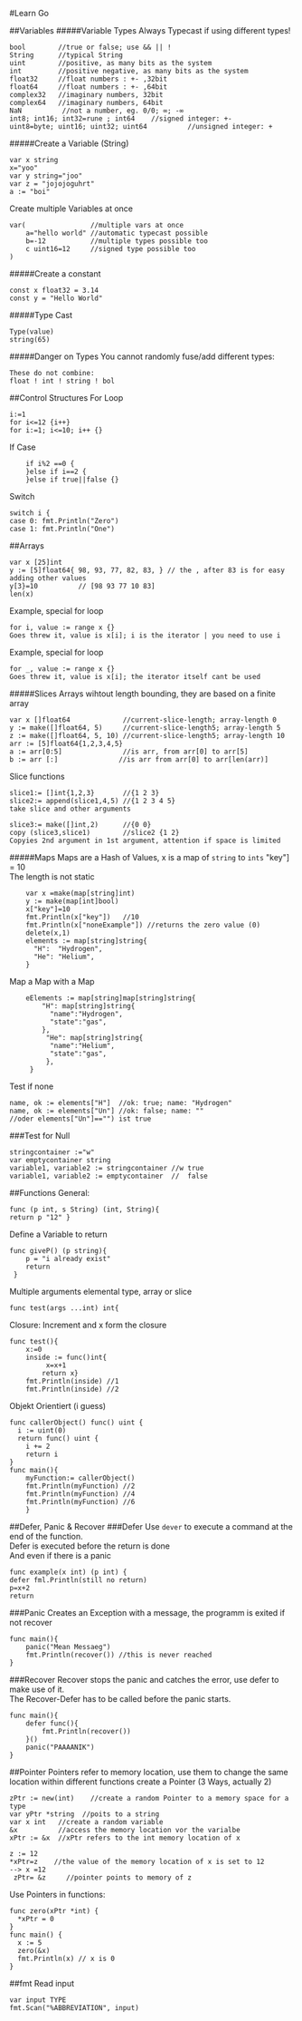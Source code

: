 #Learn Go

##Variables
#####Variable Types
Always Typecast if using different types! 

    bool        //true or false; use && || !
    String      //typical String
    uint        //positive, as many bits as the system
    int         //positive negative, as many bits as the system
    float32     //float numbers : +- ,32bit
    float64     //float numbers : +- ,64bit
    complex32   //imaginary numbers, 32bit
    complex64   //imaginary numbers, 64bit
    NaN          //not a number, eg. 0/0; ∞; -∞
    int8; int16; int32=rune ; int64    //signed integer: +- 
    uint8=byte; uint16; uint32; uint64          //unsigned integer: +  
#####Create a Variable (String)

    var x string 
    x="yoo"
    var y string="joo"
    var z = "jojojoguhrt"
    a := "boi"
Create multiple Variables at once
   
    var(                //multiple vars at once
        a="hello world" //automatic typecast possible
        b=-12           //multiple types possible too
        c uint16=12     //signed type possible too
    )

#####Create a constant
    
    const x float32 = 3.14
    const y = "Hello World"
    
#####Type Cast

    Type(value)
    string(65)
#####Danger on Types
You cannot randomly fuse/add different types:

    These do not combine:
    float ! int ! string ! bol    
##Control Structures
For Loop

    i:=1
    for i<=12 {i++}
    for i:=1; i<=10; i++ {}
    
If Case
    
        if i%2 ==0 {
        }else if i==2 {
        }else if true||false {}
Switch

    switch i {
    case 0: fmt.Println("Zero")
    case 1: fmt.Println("One")
##Arrays

    var x [25]int
    y := [5]float64{ 98, 93, 77, 82, 83, } // the , after 83 is for easy adding other values
    y[3}=10          // [98 93 77 10 83] 
    len(x)          
Example, special for loop

    for i, value := range x {}
    Goes threw it, value is x[i]; i is the iterator | you need to use i
Example, special for loop

    for _, value := range x {}
    Goes threw it, value is x[i]; the iterator itself cant be used  
#####Slices
Arrays wihtout length bounding, they are based on a finite array

    var x []float64             //current-slice-length; array-length 0
    y := make([]float64, 5)     //current-slice-length5; array-length 5
    z := make([]float64, 5, 10) //current-slice-length5; array-length 10 
    arr := [5]float64{1,2,3,4,5}
    a := arr[0:5]               //is arr, from arr[0] to arr[5]
    b := arr [:]               //is arr from arr[0] to arr[len(arr)]    
Slice functions

    slice1:= []int{1,2,3}       //{1 2 3}
    slice2:= append(slice1,4,5) //{1 2 3 4 5}
    take slice and other arguments
<span><span>

    slice3:= make([]int,2)      //{0 0}
    copy (slice3,slice1)        //slice2 {1 2}
    Copyies 2nd argument in 1st argument, attention if space is limited
#####Maps
Maps are a Hash of Values, x is a map of `string` to  `ints`
"key"] = 10    
The length is not static

        var x =make(map[string]int)
        y := make(map[int]bool)
        x["key"]=10
        fmt.Println(x["key"])   //10
        fmt.Println(x["noneExample"]) //returns the zero value (0)
        delete(x,1)
        elements := map[string]string{
          "H":  "Hydrogen",
          "He": "Helium",
        }
Map a Map with a Map

        eElements := map[string]map[string]string{
            "H": map[string]string{
              "name":"Hydrogen",
              "state":"gas",
            },
             "He": map[string]string{
              "name":"Helium",
              "state":"gas",
             },
         }
Test if none

    name, ok := elements["H"]  //ok: true; name: "Hydrogen"
    name, ok := elements["Un"] //ok: false; name: ""
    //oder elements["Un"]=="") ist true
###Test for Null

    stringcontainer :="w"
    var emptycontainer string
    variable1, variable2 := stringcontainer //w true
    variable1, variable2 := emptycontainer  //  false
##Functions
General:    
    
    func (p int, s String) (int, String){
    return p "12" }
Define a Variable to return

    func giveP() (p string){
        p = "i already exist"
        return
     }
Multiple arguments elemental type, array or slice  
    
    func test(args ...int) int{
Closure: Increment and x form the closure

    func test(){
        x:=0
        inside := func()int{
             x=x+1
            return x}
        fmt.Println(inside) //1
        fmt.Println(inside) //2
        
Objekt Orientiert (i guess)

    func callerObject() func() uint {
      i := uint(0)
      return func() uint {
        i += 2
        return i
    }
    func main(){
        myFunction:= callerObject()
        fmt.Println(myFunction) //2
        fmt.Println(myFunction) //4
        fmt.Println(myFunction) //6
        }
##Defer, Panic & Recover
###Defer
Use `dever` to execute a command at the end of the function.   
Defer is executed before the return is done   
And even if there is a panic

    func example(x int) (p int) {
    defer fml.Println(still no return)
    p=x+2
    return 
###Panic
Creates an Exception with a message, the programm is exited if not recover
    
    func main(){
        panic("Mean Messaeg")
        fmt.Println(recover()) //this is never reached
    }
###Recover
Recover stops the panic and catches the error, use defer to make use of it.   
The Recover-Defer has to be called before the panic starts.

    func main(){
        defer func(){
            fmt.Println(recover())
        }()
        panic("PAAAANIK")
    }
##Pointer
Pointers refer to memory location, use them to change the same location within different functions
create a Pointer (3 Ways, actually 2)

    zPtr := new(int)    //create a random Pointer to a memory space for a type
    var yPtr *string  //poits to a string 
    var x int   //create a random variable
    &x          //access the memory location vor the varialbe   
    xPtr := &x  //xPtr refers to the int memory location of x
<span><span>
    
    z := 12
    *xPtr=z    //the value of the memory location of x is set to 12
    --> x =12 
     zPtr= &z     //pointer points to memory of z
Use Pointers in functions:

    func zero(xPtr *int) {
      *xPtr = 0
    }
    func main() {
      x := 5
      zero(&x)
      fmt.Println(x) // x is 0
    }
##fmt
Read input

    var input TYPE
    fmt.Scan("%ABBREVIATION", input)